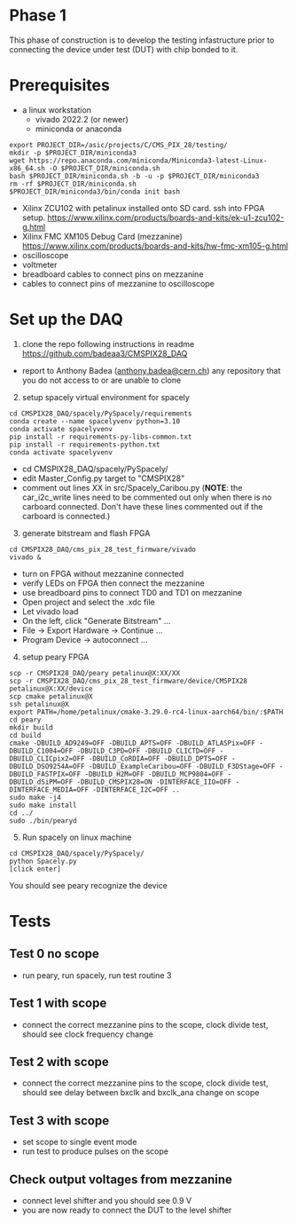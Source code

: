 # Phase 1

This phase of construction is to develop the testing infastructure prior to connecting the device under test (DUT) with chip bonded to it.

# Prerequisites
- a linux workstation
  - vivado 2022.2 (or newer)
  - miniconda or anaconda
```
export PROJECT_DIR=/asic/projects/C/CMS_PIX_28/testing/
mkdir -p $PROJECT_DIR/miniconda3
wget https://repo.anaconda.com/miniconda/Miniconda3-latest-Linux-x86_64.sh -O $PROJECT_DIR/miniconda.sh
bash $PROJECT_DIR/miniconda.sh -b -u -p $PROJECT_DIR/miniconda3
rm -rf $PROJECT_DIR/miniconda.sh
$PROJECT_DIR/miniconda3/bin/conda init bash
```
- Xilinx ZCU102 with petalinux installed onto SD card. ssh into FPGA setup. https://www.xilinx.com/products/boards-and-kits/ek-u1-zcu102-g.html
- Xilinx FMC XM105 Debug Card (mezzanine) https://www.xilinx.com/products/boards-and-kits/hw-fmc-xm105-g.html
- oscilloscope
- voltmeter 
- breadboard cables to connect pins on mezzanine
- cables to connect pins of mezzanine to oscilloscope

# Set up the DAQ 
1. clone the repo following instructions in readme https://github.com/badeaa3/CMSPIX28_DAQ
  - report to Anthony Badea (anthony.badea@cern.ch) any repository that you do not access to or are unable to clone

2. setup spacely virtual environment for spacely
```
cd CMSPIX28_DAQ/spacely/PySpacely/requirements
conda create --name spacelyvenv python=3.10
conda activate spacelyvenv
pip install -r requirements-py-libs-common.txt
pip install -r requirements-python.txt
conda activate spacelyvenv
```
- cd CMSPIX28_DAQ/spacely/PySpacely/
- edit Master_Config.py target to "CMSPIX28"
- comment out lines XX in src/Spacely_Caribou.py (**NOTE**: the car_i2c_write lines need to be commented out only when there is no carboard connected. Don't have these lines commented out if the carboard is connected.)

3. generate bitstream and flash FPGA
```
cd CMSPIX28_DAQ/cms_pix_28_test_firmware/vivado
vivado &
```
- turn on FPGA without mezzanine connected
- verify LEDs on FPGA then connect the mezzanine
- use breadboard pins to connect TD0 and TD1 on mezzanine
- Open project and select the .xdc file
- Let vivado load
- On the left, click "Generate Bitstream" ...
- File -> Export Hardware -> Continue ...
- Program Device -> autoconnect ...

4. setup peary FPGA
```
scp -r CMSPIX28_DAQ/peary petalinux@X:XX/XX
scp -r CMSPIX28_DAQ/cms_pix_28_test_firmware/device/CMSPIX28 petalinux@X:XX/device
scp cmake petalinux@X
ssh petalinux@X
export PATH=/home/petalinux/cmake-3.29.0-rc4-linux-aarch64/bin/:$PATH
cd peary
mkdir build
cd build
cmake -DBUILD_AD9249=OFF -DBUILD_APTS=OFF -DBUILD_ATLASPix=OFF -DBUILD_C1004=OFF -DBUILD_C3PD=OFF -DBUILD_CLICTD=OFF -DBUILD_CLICpix2=OFF -DBUILD_CoRDIA=OFF -DBUILD_DPTS=OFF -DBUILD_DSO9254A=OFF -DBUILD_ExampleCaribou=OFF -DBUILD_F3DStage=OFF -DBUILD_FASTPIX=OFF -DBUILD_H2M=OFF -DBUILD_MCP9804=OFF -DBUILD_dSiPM=OFF -DBUILD_CMSPIX28=ON -DINTERFACE_IIO=OFF -DINTERFACE_MEDIA=OFF -DINTERFACE_I2C=OFF ..
sudo make -j4
sudo make install
cd ../
sudo ./bin/pearyd
```

5. Run spacely on linux machine
```
cd CMSPIX28_DAQ/spacely/PySpacely/
python Spacely.py
[click enter]
```
You should see peary recognize the device


# Tests

## Test 0 no scope
- run peary, run spacely, run test routine 3 

## Test 1 with scope
- connect the correct mezzanine pins to the scope, clock divide test, should see clock frequency change

## Test 2 with scope
- connect the correct mezzanine pins to the scope, clock divide test, should see delay between bxclk and bxclk_ana change on scope

## Test 3 with scope
- set scope to single event mode
- run test to produce pulses on the scope

## Check output voltages from mezzanine
- connect level shifter and you should see 0.9 V
- you are now ready to connect the DUT to the level shifter
